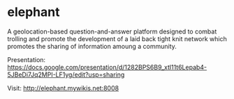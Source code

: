 # elephant
A geolocation-based question-and-answer platform designed to combat trolling and promote the development of a laid back tight knit network which promotes the sharing of information amoung a community.

Presentation: https://docs.google.com/presentation/d/1282BPS6B9_xtl11t6Lepab4-5JBeDi7Jq2MPI-LF1yg/edit?usp=sharing


Visit: http://elephant.mywikis.net:8008
